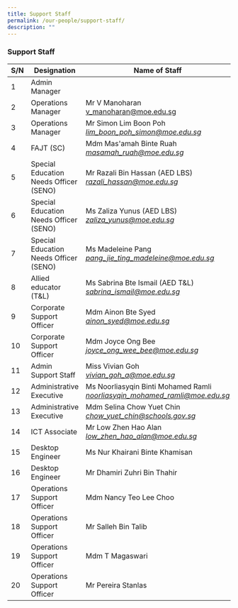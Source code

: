 ```yaml
---
title: Support Staff
permalink: /our-people/support-staff/
description: ""
---
```

### Support Staff

| S/N	| Designation	| Name of Staff 	|
| -------- | -------- | -------- |
| 1  	| Admin Manager 	|  	|
| 2 	| Operations Manager 	| Mr V Manoharan<br>[v\_manoharan@moe.edu.sg](mailto:v_manoharan@moe.edu.sg) 	|
| 3 	| Operations Manager 	| Mr Simon Lim Boon Poh <br>_[lim_boon_poh_simon@moe.edu.sg](mailto:lim_boon_poh_simon@moe.edu.sg)_ 	|
| 4 	| FAJT (SC)  	| Mdm Mas'amah Binte Ruah<br>_[masamah\_ruah@moe.edu.sg](mailto:masamah_ruah@moe.edu.sg)_ 	|
| 5 	| Special Education Needs Officer (SENO) 	| Mr Razali Bin Hassan (AED LBS)<br>_[razali\_hassan@moe.edu.sg](mailto:razali_hassan@moe.edu.sg)_ 	|
| 6 	|  Special Education Needs Officer (SENO) 	|  Ms Zaliza Yunus (AED LBS)<br>_[zaliza\_yunus@moe.edu.sg](mailto:zaliza_yunus@moe.edu.sg)_ 	|
| 7 	| Special Education Needs Officer (SENO)	| Ms Madeleine Pang <br>_[pang_jie_ting_madeleine@moe.edu.sg](mailto:pang_jie_ting_madeleine@moe.edu.sg)_ 	|
| 8	| Allied educator (T&amp;L) 	| Ms Sabrina Bte Ismail (AED T&amp;L)<br>_[sabrina\_ismail@moe.edu.sg](mailto:sabrina_ismail@moe.edu.sg)_ 	|
| 9 	| Corporate Support Officer 	| Mdm Ainon Bte Syed<br>_[ainon\_syed@moe.edu.sg](mailto:ainon_syed@moe.edu.sg)_ 	|
| 10 	| Corporate Support Officer 	| Mdm Joyce Ong Bee<br>_[joyce_ong_wee_bee@moe.edu.sg](mailto:ainon_syed@moe.edu.sg)_ 	|
| 11 	| Admin Support Staff 	| Miss Vivian Goh<br>_[vivian_goh_a@moe.edu.sg](mailto:vivian_goh_a@moe.edu.sg)_ 	|
| 12 	| Administrative Executive 	| Ms Noorliasyqin Binti Mohamed Ramli<br>_[noorliasyqin_mohamed_ramli@moe.edu.sg](mailto:noorliasyqin_mohamed_ramli@moe.edu.sg])_ 	|
| 13 	| Administrative Executive 	| Mdm Selina Chow Yuet Chin<br>_[chow\_yuet\_chin@schools.gov.sg](mailto:chow_yuet_chin@schools.gov.sg)_ 	|
| 14	| ICT Associate 	| Mr Low Zhen Hao Alan<br>_[low\_zhen\_hao\_alan@moe.edu.sg](mailto:low_zhen_hao_alan@moe.edu.sg)_ 	|
|  15 	|  Desktop Engineer  	|   Ms Nur Khairani Binte Khamisan 	|
|  16 	|  Desktop Engineer  	|   Mr Dhamiri Zuhri Bin Thahir 	|
| 17 	| Operations Support Officer 	| Mdm Nancy Teo Lee Choo  	|
| 18 	| Operations Support Officer 	| Mr Salleh Bin Talib  	|
| 19 	| Operations Support Officer 	| Mdm T Magaswari  	|
| 20 	| Operations Support Officer 	| Mr Pereira Stanlas	|
